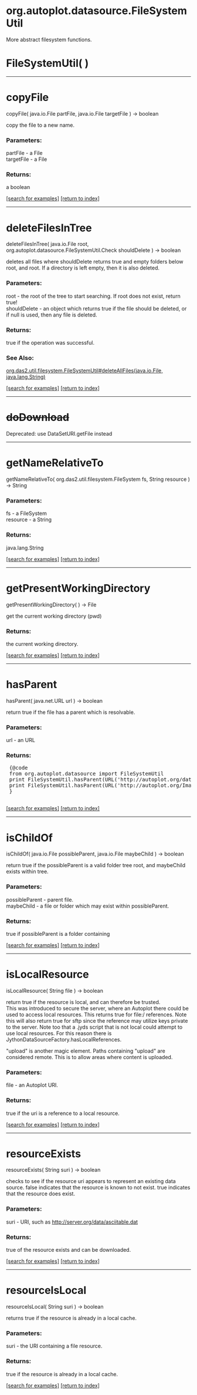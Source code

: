 # org.autoplot.datasource.FileSystemUtil

More abstract filesystem functions.

# FileSystemUtil( )


***
<a name="copyFile"></a>
# copyFile
copyFile( java.io.File partFile, java.io.File targetFile ) &rarr; boolean

copy the file to a new name.

### Parameters:
partFile - a File
<br>targetFile - a File

### Returns:
a boolean


<a href="https://github.com/autoplot/dev/search?q=copyFile&unscoped_q=copyFile">[search for examples]</a>
<a href="https://github.com/autoplot/documentation/blob/master/javadoc/index-all.md">[return to index]</a>

***
<a name="deleteFilesInTree"></a>
# deleteFilesInTree
deleteFilesInTree( java.io.File root, org.autoplot.datasource.FileSystemUtil.Check shouldDelete ) &rarr; boolean

deletes all files where shouldDelete returns true and empty 
 folders below root, and root.  If a directory is left empty, then it is also deleted.

### Parameters:
root - the root of the tree to start searching.  If root does not exist, return true!
<br>shouldDelete - an object which returns true if the file should be deleted, or if null is used, then any file is deleted.

### Returns:
true if the operation was successful.
### See Also:
<a href='https://git.uiowa.edu/jbf/autoplot/-/blob/master/doc/org/das2/util/filesystem/FileSystemUtil.md#deleteAllFiles'>org.das2.util.filesystem.FileSystemUtil#deleteAllFiles(java.io.File, java.lang.String)</a> <br>

<a href="https://github.com/autoplot/dev/search?q=deleteFilesInTree&unscoped_q=deleteFilesInTree">[search for examples]</a>
<a href="https://github.com/autoplot/documentation/blob/master/javadoc/index-all.md">[return to index]</a>

***
<a name="doDownload"></a>
# <del>doDownload</del>
Deprecated: use DataSetURI.getFile instead
***
<a name="getNameRelativeTo"></a>
# getNameRelativeTo
getNameRelativeTo( org.das2.util.filesystem.FileSystem fs, String resource ) &rarr; String



### Parameters:
fs - a FileSystem
<br>resource - a String

### Returns:
java.lang.String


<a href="https://github.com/autoplot/dev/search?q=getNameRelativeTo&unscoped_q=getNameRelativeTo">[search for examples]</a>
<a href="https://github.com/autoplot/documentation/blob/master/javadoc/index-all.md">[return to index]</a>

***
<a name="getPresentWorkingDirectory"></a>
# getPresentWorkingDirectory
getPresentWorkingDirectory(  ) &rarr; File

get the current working directory (pwd)

### Returns:
the current working directory.

<a href="https://github.com/autoplot/dev/search?q=getPresentWorkingDirectory&unscoped_q=getPresentWorkingDirectory">[search for examples]</a>
<a href="https://github.com/autoplot/documentation/blob/master/javadoc/index-all.md">[return to index]</a>

***
<a name="hasParent"></a>
# hasParent
hasParent( java.net.URL url ) &rarr; boolean

return true if the file has a parent which is resolvable.

### Parameters:
url - an URL

### Returns:
<pre>
 {@code
 from org.autoplot.datasource import FileSystemUtil
 print FileSystemUtil.hasParent(URL('http://autoplot.org/data/2016/ace_mag_2016_001.cdf'))  # True
 print FileSystemUtil.hasParent(URL('http://autoplot.org/Image:tabs.png'))  # False
 }
 </pre>

<a href="https://github.com/autoplot/dev/search?q=hasParent&unscoped_q=hasParent">[search for examples]</a>
<a href="https://github.com/autoplot/documentation/blob/master/javadoc/index-all.md">[return to index]</a>

***
<a name="isChildOf"></a>
# isChildOf
isChildOf( java.io.File possibleParent, java.io.File maybeChild ) &rarr; boolean

return true if the possibleParent is a valid folder tree root, and maybeChild exists within tree.

### Parameters:
possibleParent - parent file.
<br>maybeChild - a file or folder which may exist within possibleParent.

### Returns:
true if possibleParent is a folder containing

<a href="https://github.com/autoplot/dev/search?q=isChildOf&unscoped_q=isChildOf">[search for examples]</a>
<a href="https://github.com/autoplot/documentation/blob/master/javadoc/index-all.md">[return to index]</a>

***
<a name="isLocalResource"></a>
# isLocalResource
isLocalResource( String file ) &rarr; boolean

return true if the resource is local, and can therefore be trusted.  
 This was introduced to secure the server, where an Autoplot there could be 
 used to access local resources.  This returns true for file:/ references.
 Note this will also return true for sftp since the reference 
 may utilize keys private to the server.  Note too that a .jyds script
 that is not local could attempt to use local resources.  For this reason
 there is JythonDataSourceFactory.hasLocalReferences.
 
 "upload" is another magic element.  Paths containing "upload" are considered 
 remote.  This is to allow areas where content is uploaded.

### Parameters:
file - an Autoplot URI.

### Returns:
true if the uri is a reference to a local resource.

<a href="https://github.com/autoplot/dev/search?q=isLocalResource&unscoped_q=isLocalResource">[search for examples]</a>
<a href="https://github.com/autoplot/documentation/blob/master/javadoc/index-all.md">[return to index]</a>

***
<a name="resourceExists"></a>
# resourceExists
resourceExists( String suri ) &rarr; boolean

checks to see if the resource uri appears to represent an existing
 data source.  false indicates that the resource is known to not exist.
 true indicates that the resource does exist.

### Parameters:
suri - URI, such as http://server.org/data/asciitable.dat

### Returns:
true of the resource exists and can be downloaded.

<a href="https://github.com/autoplot/dev/search?q=resourceExists&unscoped_q=resourceExists">[search for examples]</a>
<a href="https://github.com/autoplot/documentation/blob/master/javadoc/index-all.md">[return to index]</a>

***
<a name="resourceIsLocal"></a>
# resourceIsLocal
resourceIsLocal( String suri ) &rarr; boolean

returns true if the resource is already in a local cache.

### Parameters:
suri - the URI containing a file resource.

### Returns:
true if the resource is already in a local cache.

<a href="https://github.com/autoplot/dev/search?q=resourceIsLocal&unscoped_q=resourceIsLocal">[search for examples]</a>
<a href="https://github.com/autoplot/documentation/blob/master/javadoc/index-all.md">[return to index]</a>

